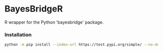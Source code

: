 # BayesBridgeR

R wrapper for the Python 'bayesbridge' package.

### Installation
```bash
python -m pip install --index-url https://test.pypi.org/simple/ --no-deps bayesbridge
```
